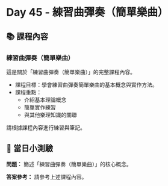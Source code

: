 # Day 45 - 練習曲彈奏（簡單樂曲）

## 📚 課程內容

### 練習曲彈奏（簡單樂曲）

這是關於「練習曲彈奏（簡單樂曲）」的完整課程內容。

- 課程目標：學會練習曲彈奏簡單樂曲的基本概念與實作方法。
- 課程重點：
  - 介紹基本理論概念
  - 簡單實作練習
  - 與其他樂理知識的關聯

請根據課程內容進行練習與筆記。

## 🎯 當日小測驗

**問題：** 簡述「練習曲彈奏（簡單樂曲）」的核心概念。

**答案參考：** 請參考上述課程內容。